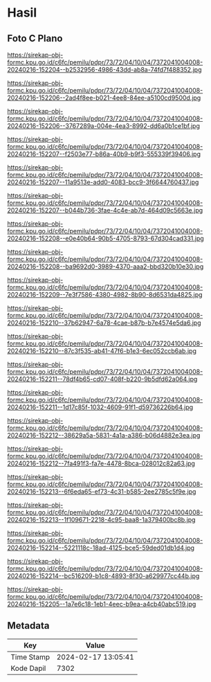 # Hasil

## Foto C Plano

https://sirekap-obj-formc.kpu.go.id/c6fc/pemilu/pdpr/73/72/04/10/04/7372041004008-20240216-152204--b2532956-4986-43dd-ab8a-74fd7f488352.jpg

https://sirekap-obj-formc.kpu.go.id/c6fc/pemilu/pdpr/73/72/04/10/04/7372041004008-20240216-152206--2ad4f8ee-b021-4ee8-84ee-a5100cd9500d.jpg

https://sirekap-obj-formc.kpu.go.id/c6fc/pemilu/pdpr/73/72/04/10/04/7372041004008-20240216-152206--3767289a-004e-4ea3-8992-dd6a0b1ce1bf.jpg

https://sirekap-obj-formc.kpu.go.id/c6fc/pemilu/pdpr/73/72/04/10/04/7372041004008-20240216-152207--f2503e77-b86a-40b9-b9f3-555339f39406.jpg

https://sirekap-obj-formc.kpu.go.id/c6fc/pemilu/pdpr/73/72/04/10/04/7372041004008-20240216-152207--11a9513e-add0-4083-bcc9-3f6644760437.jpg

https://sirekap-obj-formc.kpu.go.id/c6fc/pemilu/pdpr/73/72/04/10/04/7372041004008-20240216-152207--b044b736-3fae-4c4e-ab7d-464d09c5663e.jpg

https://sirekap-obj-formc.kpu.go.id/c6fc/pemilu/pdpr/73/72/04/10/04/7372041004008-20240216-152208--e0e40b64-90b5-4705-8793-67d304cad331.jpg

https://sirekap-obj-formc.kpu.go.id/c6fc/pemilu/pdpr/73/72/04/10/04/7372041004008-20240216-152208--ba9692d0-3989-4370-aaa2-bbd320b10e30.jpg

https://sirekap-obj-formc.kpu.go.id/c6fc/pemilu/pdpr/73/72/04/10/04/7372041004008-20240216-152209--7e3f7586-4380-4982-8b90-8d6531da4825.jpg

https://sirekap-obj-formc.kpu.go.id/c6fc/pemilu/pdpr/73/72/04/10/04/7372041004008-20240216-152210--37b62947-6a78-4cae-b87b-b7e4574e5da6.jpg

https://sirekap-obj-formc.kpu.go.id/c6fc/pemilu/pdpr/73/72/04/10/04/7372041004008-20240216-152210--87c3f535-ab41-47f6-b1e3-6ec052ccb6ab.jpg

https://sirekap-obj-formc.kpu.go.id/c6fc/pemilu/pdpr/73/72/04/10/04/7372041004008-20240216-152211--78df4b65-cd07-408f-b220-9b5dfd62a064.jpg

https://sirekap-obj-formc.kpu.go.id/c6fc/pemilu/pdpr/73/72/04/10/04/7372041004008-20240216-152211--1d17c85f-1032-4609-91f1-d59736226b64.jpg

https://sirekap-obj-formc.kpu.go.id/c6fc/pemilu/pdpr/73/72/04/10/04/7372041004008-20240216-152212--38629a5a-5831-4a1a-a386-b06d4882e3ea.jpg

https://sirekap-obj-formc.kpu.go.id/c6fc/pemilu/pdpr/73/72/04/10/04/7372041004008-20240216-152212--7fa491f3-fa7e-4478-8bca-028012c82a63.jpg

https://sirekap-obj-formc.kpu.go.id/c6fc/pemilu/pdpr/73/72/04/10/04/7372041004008-20240216-152213--6f6eda65-ef73-4c31-b585-2ee2785c5f9e.jpg

https://sirekap-obj-formc.kpu.go.id/c6fc/pemilu/pdpr/73/72/04/10/04/7372041004008-20240216-152213--1f109671-2218-4c95-baa8-1a379400bc8b.jpg

https://sirekap-obj-formc.kpu.go.id/c6fc/pemilu/pdpr/73/72/04/10/04/7372041004008-20240216-152214--5221118c-18ad-4125-bce5-59ded01db1d4.jpg

https://sirekap-obj-formc.kpu.go.id/c6fc/pemilu/pdpr/73/72/04/10/04/7372041004008-20240216-152214--bc516209-b1c8-4893-8f30-a629977cc44b.jpg

https://sirekap-obj-formc.kpu.go.id/c6fc/pemilu/pdpr/73/72/04/10/04/7372041004008-20240216-152205--1a7e6c18-1eb1-4eec-b9ea-a4cb40abc519.jpg


## Metadata

| Key        | Value               |
| ---------- | ------------------- |
| Time Stamp | 2024-02-17 13:05:41 |
| Kode Dapil | 7302                |



